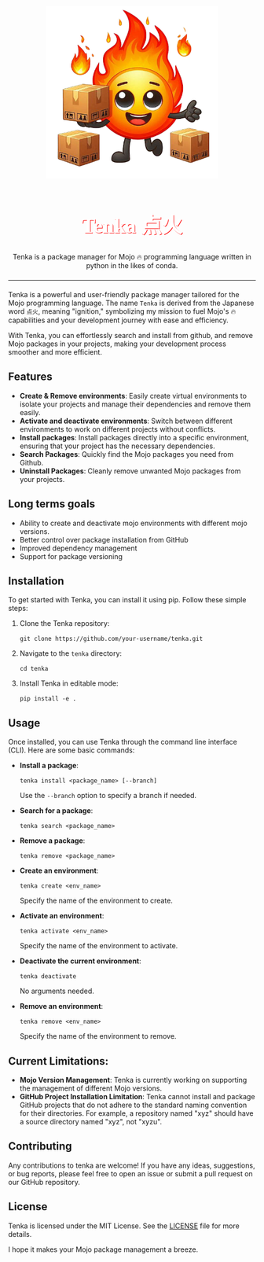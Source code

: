<a name="readme-top"></a>

<div align="center">
  <a href="">
    <img src="./assets/tenka_logo.png" alt="Logo" width="350" height="350">
  </a>


  <h1 align="center" style="font-size: 3em; color: white; font-family: 'Avenir'; text-shadow: 1px 1px red;">Tenka 点火</h1>

  <p align="center">
    Tenka is a package manager for Mojo 🔥 programming language written in python in the likes of conda. 
  </p>
</div>
<p align="center">
    <hr style="border-top: 1px solid white; width: 100%; margin: 20px 0;">
</p>


Tenka is a powerful and user-friendly package manager tailored for the Mojo programming language. The name `Tenka` is derived from the Japanese word `点火`, meaning "ignition," symbolizing my mission to fuel Mojo's 🔥 capabilities and your development journey with ease and efficiency.

With Tenka, you can effortlessly search and install from github, and remove Mojo packages in your projects, making your development process smoother and more efficient. 

## Features

- **Create & Remove environments**: Easily create virtual environments to isolate your projects and manage their dependencies and remove them easily. 
- **Activate and deactivate environments**: Switch between different environments to work on different projects without conflicts.
- **Install packages**: Install packages directly into a specific environment, ensuring that your project has the necessary dependencies.
- **Search Packages**: Quickly find the Mojo packages you need from Github.
- **Uninstall Packages**: Cleanly remove unwanted Mojo packages from your projects.

## Long terms goals
- Ability to create and deactivate mojo environments with different mojo versions.
- Better control over package installation from GitHub
- Improved dependency management
- Support for package versioning

## Installation

To get started with Tenka, you can install it using pip. Follow these simple steps:

1. Clone the Tenka repository:
    ```
    git clone https://github.com/your-username/tenka.git
    ```
2. Navigate to the `tenka` directory:
    ```
    cd tenka
    ```
3. Install Tenka in editable mode:
    ```
    pip install -e .
    ```

## Usage

Once installed, you can use Tenka through the command line interface (CLI). Here are some basic commands:

- **Install a package**:
    ```
    tenka install <package_name> [--branch]
    ```
    Use the `--branch` option to specify a branch if needed.

- **Search for a package**:
    ```
    tenka search <package_name>
    ```

- **Remove a package**:
    ```
    tenka remove <package_name>
    ```

- **Create an environment**:
    ```
    tenka create <env_name>
    ```
    Specify the name of the environment to create.

- **Activate an environment**:
    ```
    tenka activate <env_name>
    ```
    Specify the name of the environment to activate.

- **Deactivate the current environment**:
    ```
    tenka deactivate
    ```
    No arguments needed.

- **Remove an environment**:
    ```
    tenka remove <env_name>
    ```
    Specify the name of the environment to remove.

## Current Limitations:
- **Mojo Version Management**: Tenka is currently working on supporting the management of different Mojo versions.
- **GitHub Project Installation Limitation**: Tenka cannot install and package GitHub projects that do not adhere to the standard naming convention for their directories. For example, a repository named "xyz" should have a source directory named "xyz", not "xyzu".

## Contributing

Any contributions to tenka are welcome! If you have any ideas, suggestions, or bug reports, please feel free to open an issue or submit a pull request on our GitHub repository.

## License

Tenka is licensed under the MIT License. See the [LICENSE](LICENSE) file for more details.

I hope it makes your Mojo package management a breeze.
